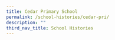 ```yaml
---
title: Cedar Primary School
permalink: /school-histories/cedar-pri/
description: ""
third_nav_title: School Histories
---
```

